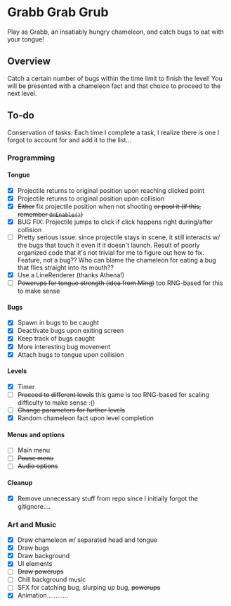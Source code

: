 # Grabb Grab Grub
Play as Grabb, an insatiably hungry chameleon, and catch bugs to eat with your tongue!

## Overview
Catch a certain number of bugs within the time limit to finish the level! You will be presented with a chameleon fact and that choice to proceed to the next level.

## To-do
Conservation of tasks: Each time I complete a task, I realize there is one I forgot to account for and add it to the list...
### Programming
#### Tongue
- [x] Projectile returns to original position upon reaching clicked point
- [x] Projectile returns to original position upon collision
- [x] ~~Either~~ fix projectile position when not shooting ~~or pool it (if this, remember `OnEnable()`)~~
- [x] BUG FIX: Projectile jumps to click if click happens right during/after collision
- [ ] Pretty serious issue: since projectile stays in scene, it still interacts w/ the bugs that touch it even if it doesn't launch. Result of poorly organized code that it's not trivial for me to figure out how to fix. Feature, not a bug?? Who can blame the chameleon for eating a bug that flies straight into its mouth??
- [x] Use a LineRenderer (thanks Athena!)
- [ ] ~~Powerups for tongue strength (idea from Ming)~~ too RNG-based for this to make sense
#### Bugs
- [x] Spawn in bugs to be caught
- [x] Deactivate bugs upon exiting screen
- [x] Keep track of bugs caught
- [x] More interesting bug movement
- [x] Attach bugs to tongue upon collision
#### Levels
- [x] Timer
- [ ] ~~Proceed to different levels~~ this game is too RNG-based for scaling difficulty to make sense :()
- [ ] ~~Change parameters for further levels~~
- [x] Random chameleon fact upon level completion
#### Menus and options
- [ ] Main menu
- [ ] ~~Pause menu~~
- [ ] ~~Audio options~~
#### Cleanup
- [x] Remove unnecessary stuff from repo since I initially forgot the gitignore....

### Art and Music
- [x] Draw chameleon w/ separated head and tongue
- [x] Draw bugs
- [x] Draw background
- [x] UI elements
- [ ] ~~Draw powerups~~
- [ ] Chill background music
- [ ] SFX for catching bug, slurping up bug, ~~powerups~~
- [x] Animation............
